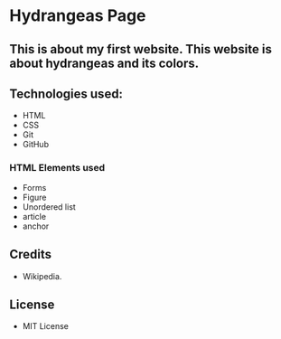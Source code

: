 # Hydrangeas Page

## This is about my first website. This website is about hydrangeas and its colors.

## Technologies used:

- HTML
- CSS
- Git
- GitHub

### HTML Elements used

- Forms
- Figure
- Unordered list
- article
- anchor

## Credits

- Wikipedia.

## License

- MIT License
